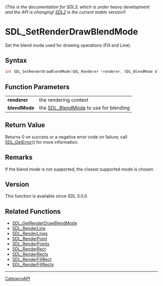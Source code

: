 ###### (This is the documentation for SDL3, which is under heavy development and the API is changing! [SDL2](https://wiki.libsdl.org/SDL2/) is the current stable version!)
# SDL_SetRenderDrawBlendMode

Set the blend mode used for drawing operations (Fill and Line).

## Syntax

```c
int SDL_SetRenderDrawBlendMode(SDL_Renderer *renderer, SDL_BlendMode blendMode);

```

## Function Parameters

|                   |                                                        |
| ----------------- | ------------------------------------------------------ |
| **renderer**      | the rendering context                                  |
| **blendMode**     | the [SDL_BlendMode](SDL_BlendMode) to use for blending |

## Return Value

Returns 0 on success or a negative error code on failure; call
[SDL_GetError](SDL_GetError)() for more information.

## Remarks

If the blend mode is not supported, the closest supported mode is chosen.

## Version

This function is available since SDL 3.0.0.

## Related Functions

* [SDL_GetRenderDrawBlendMode](SDL_GetRenderDrawBlendMode)
* [SDL_RenderLine](SDL_RenderLine)
* [SDL_RenderLines](SDL_RenderLines)
* [SDL_RenderPoint](SDL_RenderPoint)
* [SDL_RenderPoints](SDL_RenderPoints)
* [SDL_RenderRect](SDL_RenderRect)
* [SDL_RenderRects](SDL_RenderRects)
* [SDL_RenderFillRect](SDL_RenderFillRect)
* [SDL_RenderFillRects](SDL_RenderFillRects)

----
[CategoryAPI](CategoryAPI)

